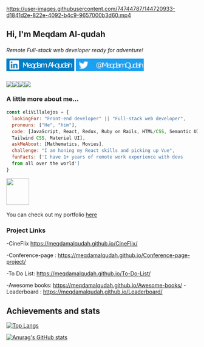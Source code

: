 https://user-images.githubusercontent.com/74744787/144720933-d1841d2e-822e-4092-b4c9-9657000b3d60.mp4

<h2>Hi, I'm Meqdam Al-qudah </a></p> </h2>


<p><em>Remote Full-stack web developer ready for adventure!</em></a></p></p>

[![Linkedin Badge](./Meqdam.png)](https://www.linkedin.com/in/meqdam-al-qudah-7514a21b5)
[![Twitter Badge](./@MeqdamQudah.png)](https://twitter.com/MeqdamQudah)
### <p><img src="https://media2.giphy.com/media/ln7z2eWriiQAllfVcn/giphy.gif?cid=790b76116ec80f6dc86bd2625f7e9f84186c0a419138cafe&rid=giphy.gif&ct=s" width="60" ><img src = "https://media0.giphy.com/media/eNAsjO55tPbgaor7ma/giphy.gif?cid=ecf05e47tw8r3f5izo80ju14aulbdap2zkgr7fv5yyg48ep6&rid=giphy.gif&ct=s" width = "60"><img src = "https://media1.giphy.com/media/WpmiahXl5KAKubl3rN/giphy.gif?cid=ecf05e47fka4z5oqyh8682ccjzucrgijw36rc2n8zs27rszh&rid=giphy.gif&ct=s" width = "60"><img src = "https://ih1.redbubble.net/image.190912403.0491/st,small,507x507-pad,600x600,f8f8f8.jpg" width="60"></p><p><a href="https://giphy.com/stickers/devrock-javascript-edr-escueladevrock-ln7z2eWriiQAllfVcn"></a></p> A little more about me...  

```javascript
const eliVillalejos = {
  lookingFor: "Front-end developer" || "Full-stack web developer",
  pronouns: ["He", "him"],
  code: [JavaScript, React, Redux, Ruby on Rails, HTML/CSS, Semantic UI, Bootstrap, 
  Tailwind CSS, Material UI],
  askMeAbout: [Mathematics, Movies],
  challenge: "I am honing my React skills and picking up Vue",
  funFacts: ['I have 1+ years of remote work experience with devs 
  from all over the world']
}
```
 <img src="https://media2.giphy.com/media/QssGEmpkyEOhBCb7e1/giphy.gif?cid=ecf05e47pkkpxlegs44r1fbegu74ltscfjtpltyxb5in7i29&rid=giphy.gif&ct=s" width="60" height ="70">
 
<p>You can check out my portfolio <a href="https://meqdamalqudah.github.io/Portfolio-setup-and-mobile-version-skeleton/">here</a></p>

### Project Links
-CineFlix https://meqdamalqudah.github.io/CineFlix/

-Conference-page : https://meqdamalqudah.github.io/Conference-page-project/

-To Do List: https://meqdamalqudah.github.io/To-Do-List/

-Awesome books: https://meqdamalqudah.github.io/Awesome-books/
-Leaderboard : https://meqdamalqudah.github.io/Leaderboard/

## Achievements and stats

[![Top Langs](https://github-readme-stats.vercel.app/api/top-langs/?username=MeqdamAlqudah&layout=compact&theme=buefy)](https://github.com/anuraghazra/github-readme-stats)

[![Anurag's GitHub stats](https://github-readme-stats.vercel.app/api?username=MeqdamAlqudah&hide=issues,contribs&theme=buefy)](https://github.com/anuraghazra/github-readme-stats)

<!--
**MeqdamAlqudah/MeqdamAlqudah** is a ✨ _special_ ✨ repository because its `README.md` (this file) appears on your GitHub profile.

Here are some ideas to get you started:

- 🔭 I’m currently at Microverse
- 👯 I’m looking to collaborate on Github
- 💬 Ask me about JavaScript
- 😄 Pronouns: He,him
-->
